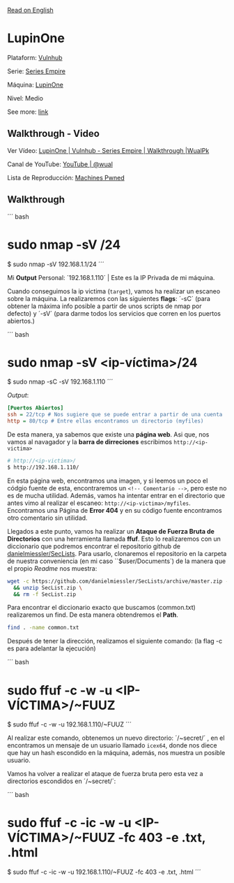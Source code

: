 [Read on English](https://github.com/14wual/pwned/vulnhub/en/LupinOne.md)

# LupinOne

Plataform: [Vulnhub](https://www.vulnhub.com/)

Serie: [Series Empire](https://www.vulnhub.com/series/empire,507/)

Máquina: [LupinOne](https://www.vulnhub.com/entry/empire-lupinone,750/)

Nivel: Medio

See more: [link](<paste here the link>)

## Walkthrough - Video

Ver Vídeo: [LupinOne | Vulnhub - Series Empire | Walkthrough |WualPk](<paste here the link>)

Canal de YouTube: [YouTube | @wual](htttp://www.youtube.com/@wual)

Lista de Reproducción: [Machines Pwned](<paste here the link>)

## Walkthrough


´´´ bash
# sudo nmap -sV <puerta de enlace>/24
$ sudo nmap -sV 192.168.1.1/24
´´´


Mi **Output** Personal: ´192.168.1.110´ | Este es la IP Privada de mi máquina.

Cuando conseguimos la ip victima (`target`), vamos ha realizar un escaneo sobre la máquina. La realizaremos con las siguientes **flags**: ´-sC´ (para obtener la máxima info posible a partir de unos scripts de nmap por defecto) y ´-sV´ (para darme todos los servicios que corren en los puertos abiertos.)


´´´ bash
# sudo nmap -sV <ip-víctima>/24
$ sudo nmap -sC -sV 192.168.1.110
´´´


*Output*:


```ini
[Puertos Abiertos]
ssh = 22/tcp # Nos sugiere que se puede entrar a partir de una cuenta
http = 80/tcp # Entre ellas encontramos un directorio (myfiles)
```


De esta manera, ya sabemos que existe una **página web**. Asi que, nos vamos al navagador y la **barra de dirreciones** escribimos `http://<ip-victima>`


``` bash
# http://<ip-victima>/
$ http://192.168.1.110/
```


En esta página web, encontramos una imagen, y si leemos un poco el códgio fuente de esta, encontraremos un `<!-- Comentario -->`, pero este no es de mucha utilidad. Además, vamos ha intentar entrar en el directorio que antes vimo al realizar el escaneo: `http://<ip-victima>/myfiles`. Encontramos una Página de **Error 404** y en su código fuente encontramos otro comentario sin utilidad.

Llegados a este punto, vamos ha realizar un **Ataque de Fuerza Bruta de Directorios** con una herramienta llamada **ffuf**. Esto lo realizaremos con un diccionario que podremos encontrar el repositorio github de [danielmiessler/SecLists](https://github.com/danielmiessler/SecLists). Para usarlo, clonaremos el repositorio en la carpeta de nuestra conveniencia (en mi caso ``$user/Documents`) de la manera que el propio *Readme* nos muestra:


``` bash
wget -c https://github.com/danielmiessler/SecLists/archive/master.zip -O SecList.zip \
  && unzip SecList.zip \
  && rm -f SecList.zip
```


Para encontrar el diccionario exacto que buscamos (common.txt) realizaremos un find. De esta manera obtendremos el **Path**.


``` bash
find . -name common.txt
```


Después de tener la dirección, realizamos el siguiente comando: (la flag -c es para adelantar la ejecución)


´´´ bash
# sudo ffuf -c -w <URL-DICCIONARIO> -u <IP-VÍCTIMA>/~FUUZ
$ sudo ffuf -c -w <URL-DICCIONARIO> -u 192.168.1.110/~FUUZ
´´´


Al realizar este comando, obtenemos un nuevo directorio: ´/~secret/´ , en el encontramos un mensaje de un usuario llamado `icex64`, donde nos diece que hay un hash escondido en la máquina, además, nos muestra un posible usuario.

Vamos ha volver a realizar el ataque de fuerza bruta pero esta vez a directorios escondidos en ´/~secret/´:


´´´ bash
# sudo ffuf -c -ic -w <URL-DICCIONARIO> -u <IP-VÍCTIMA>/~FUUZ -fc 403 -e .txt, .html
$ sudo ffuf -c -ic -w <URL-DICCIONARIO> -u 192.168.1.110/~FUUZ -fc 403 -e .txt, .html
´´´

